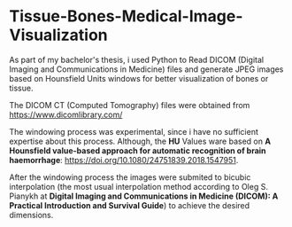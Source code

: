# Tissue-Bones-Medical-Image-Visualization
As part of my bachelor's thesis, i used Python to Read DICOM (Digital Imaging and Communications in Medicine) files and generate JPEG images based on Hounsfield Units windows for better visualization of bones or tissue.

The DICOM CT (Computed Tomography) files were obtained from https://www.dicomlibrary.com/ 

The windowing process was experimental, since i have no sufficient expertise about this process. Although, the **HU** Values ware based on **A Hounsfield value-based approach for automatic recognition of brain haemorrhage**: https://doi.org/10.1080/24751839.2018.1547951.

After the windowing process the images were submited to bicubic interpolation (the most usual interpolation method according to Oleg S. Pianykh at **Digital Imaging and Communications in Medicine (DICOM): A Practical Introduction and Survival Guide**) to achieve the desired dimensions.
